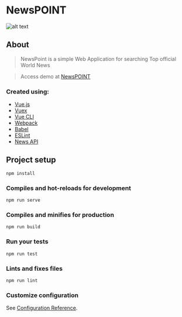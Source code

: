 # NewsPOINT 
![alt text](https://raw.githubusercontent.com/polina-krukovich/vue-news-app/master/src/assets/logo_readme.png)

## About

> NewsPoint is a simple Web Application for searching Top official World News

> Access demo at [NewsPOINT](https://polina-krukovich.github.io/vue-news-app/)

### Created using:
 - [Vue.js](https://vuejs.org/)
 - [Vuex](https://vuex.vuejs.org/)
 - [Vue CLI](https://cli.vuejs.org/)
 - [Webpack](https://webpack.js.org/)
 - [Babel](https://babeljs.io/)
 - [ESLint](https://eslint.org/)
 - [News API](https://newsapi.org/)

## Project setup
```
npm install
```

### Compiles and hot-reloads for development
```
npm run serve
```

### Compiles and minifies for production
```
npm run build
```

### Run your tests
```
npm run test
```

### Lints and fixes files
```
npm run lint
```

### Customize configuration
See [Configuration Reference](https://cli.vuejs.org/config/).
